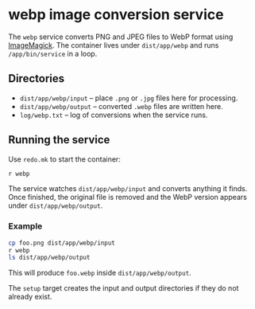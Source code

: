 # webp image conversion service

The `webp` service converts PNG and JPEG files to WebP format using
[ImageMagick](https://imagemagick.org). The container lives under
`dist/app/webp` and runs `/app/bin/service` in a loop.

## Directories

- `dist/app/webp/input` – place `.png` or `.jpg` files here for processing.
- `dist/app/webp/output` – converted `.webp` files are written here.
- `log/webp.txt` – log of conversions when the service runs.

## Running the service

Use `redo.mk` to start the container:

```bash
r webp
```

The service watches `dist/app/webp/input` and converts anything it finds.
Once finished, the original file is removed and the WebP version
appears under `dist/app/webp/output`.

### Example

```bash
cp foo.png dist/app/webp/input
r webp
ls dist/app/webp/output
```

This will produce `foo.webp` inside `dist/app/webp/output`.

The `setup` target creates the input and output directories if they do
not already exist.
